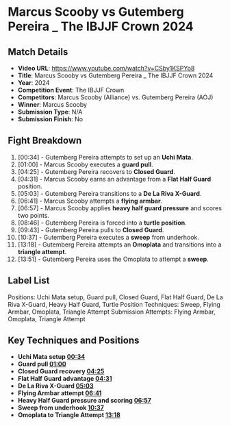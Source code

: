 # Marcus Scooby vs Gutemberg Pereira _ The IBJJF Crown 2024

## Match Details
- **Video URL**: https://www.youtube.com/watch?v=CSby1KSPYo8
- **Title**: Marcus Scooby vs Gutemberg Pereira _ The IBJJF Crown 2024
- **Year**: 2024
- **Competition Event**: The IBJJF Crown
- **Competitors**: Marcus Scooby (Alliance) vs. Gutemberg Pereira (AOJ)
- **Winner**: Marcus Scooby
- **Submission Type**: N/A
- **Submission Finish**: No

## Fight Breakdown
1. [00:34] - Gutemberg Pereira attempts to set up an **Uchi Mata**.
2. [01:00] - Marcus Scooby executes a **guard pull**.
3. [04:25] - Gutemberg Pereira recovers to **Closed Guard**.
4. [04:31] - Marcus Scooby earns an advantage from a **Flat Half Guard** position.
5. [05:03] - Gutemberg Pereira transitions to a **De La Riva X-Guard**.
6. [06:41] - Marcus Scooby attempts a **flying armbar**.
7. [06:57] - Marcus Scooby applies **heavy half guard pressure** and scores two points.
8. [08:46] - Gutemberg Pereira is forced into a **turtle position**.
9. [09:43] - Gutemberg Pereira pulls to **Closed Guard**.
10. [10:37] - Gutemberg Pereira executes a **sweep** from underhook.
11. [13:18] - Gutemberg Pereira attempts an **Omoplata** and transitions into a **triangle attempt**.
12. [13:51] - Gutemberg Pereira uses the Omoplata to attempt a **sweep**.

## Label List
Positions: Uchi Mata setup, Guard pull, Closed Guard, Flat Half Guard, De La Riva X-Guard, Heavy Half Guard, Turtle Position
Techniques: Sweep, Flying Armbar, Omoplata, Triangle Attempt
Submission Attempts: Flying Armbar, Omoplata, Triangle Attempt

## Key Techniques and Positions
- **Uchi Mata setup [00:34](https://www.youtube.com/watch?v=CSby1KSPYo8&t=34)**
- **Guard pull [01:00](https://www.youtube.com/watch?v=CSby1KSPYo8&t=60)**
- **Closed Guard recovery [04:25](https://www.youtube.com/watch?v=CSby1KSPYo8&t=265)**
- **Flat Half Guard advantage [04:31](https://www.youtube.com/watch?v=CSby1KSPYo8&t=271)**
- **De La Riva X-Guard [05:03](https://www.youtube.com/watch?v=CSby1KSPYo8&t=303)**
- **Flying Armbar attempt [06:41](https://www.youtube.com/watch?v=CSby1KSPYo8&t=401)**
- **Heavy Half Guard pressure and scoring [06:57](https://www.youtube.com/watch?v=CSby1KSPYo8&t=417)**
- **Sweep from underhook [10:37](https://www.youtube.com/watch?v=CSby1KSPYo8&t=637)**
- **Omoplata to Triangle Attempt [13:18](https://www.youtube.com/watch?v=CSby1KSPYo8&t=798)**